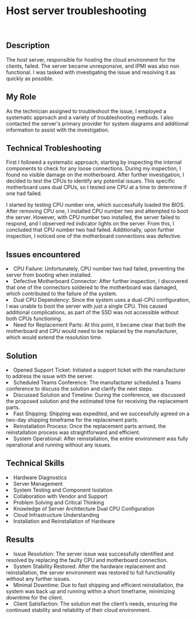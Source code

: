 # Host server troubleshooting
<br>
<h2>Description</h2>
The host server, responsible for hosting the cloud environment for the clients, failed. The server became unresponsive, and IPMI was also non functional. I was tasked with investigating the issue and resolving it as quickly as possible.
<h2>My Role</h2>
As the technician assigned to troubleshoot the issue, I employed a systematic approach and a variety of troubleshooting methods. I also contacted the server's primary provider for system diagrams and additional information to assist with the investigation.
<h2>Technical Trobleshooting</h2>
First I followed a systematic approach, starting by inspecting the internal components to check for any loose connections. During my inspection, I found no visible damage on the motherboard. After further investigation, I decided to test the CPUs to identify any potential issues. This specific motherboard uses dual CPUs, so I tested one CPU at a time to determine if one had failed.

I started by testing CPU number one, which successfully loaded the BIOS. After removing CPU one, I installed CPU number two and attempted to boot the server. However, with CPU number two installed, the server failed to respond, and I observed red indicator lights on the server. From this, I concluded that CPU number two had failed. Additionally, upon further inspection, I noticed one of the motherboard connections was defective.

<h2>Issues encountered</h2>
<li>CPU Failure: Unfortunately, CPU number two had failed, preventing the server from booting when installed.</li>
<li>Defective Motherboard Connector: After further inspection, I discovered that one of the connectors soldered to the motherboard was damaged, which contributed to the failure of the system.</li>
<li>Dual CPU Dependency: Since the system uses a dual-CPU configuration, I was unable to boot the server with just a single CPU. This caused additional complications, as part of the SSD was not accessible without both CPUs functioning.</li>
<li>Need for Replacement Parts: At this point, it became clear that both the motherboard and CPU would need to be replaced by the manufacturer, which would extend the resolution time.</li>
<h2>Solution</h2>
<li>Opened Support Ticket: Initiated a support ticket with the manufacturer to address the issue with the server.</li>
<li>Scheduled Teams Conference: The manufacturer scheduled a Teams conference to discuss the solution and clarify the next steps.</li>
<li>Discussed Solution and Timeline: During the conference, we discussed the proposed solution and the estimated time for receiving the replacement parts.</li>
<li>Fast Shipping: Shipping was expedited, and we successfully agreed on a two-day shipping timeframe for the replacement parts.</li>
<li>Reinstallation Process: Once the replacement parts arrived, the reinstallation process was straightforward and efficient.</li>
<li>System Operational: After reinstallation, the entire environment was fully operational and running without any issues.</li>

<h2>Technical Skills</h2>
<li>Hardware Diagnostics</li>
<li>Server Management</li>
<li>System Testing and Component Isolation</li>
<li>Collaboration with Vendor and Support</li>
<li>Problem Solving and Critical Thinking</li>
<li>Knowledge of Server Architecture Dual CPU Configuration</li>
<li>Cloud Infrastructure Understanding</li>
<li>Installation and Reinstallation of Hardware</li>
<h2>Results</h2>
<li>Issue Resolution: The server issue was successfully identified and resolved by replacing the faulty CPU and motherboard connection.</li>
<li>System Stability Restored: After the hardware replacement and reinstallation, the server environment was restored to full functionality without any further issues.</li>
<li>Minimal Downtime: Due to fast shipping and efficient reinstallation, the system was back up and running within a short timeframe, minimizing downtime for the client.</li>
<li>Client Satisfaction: The solution met the client’s needs, ensuring the continued stability and reliability of their cloud environment.</li>


